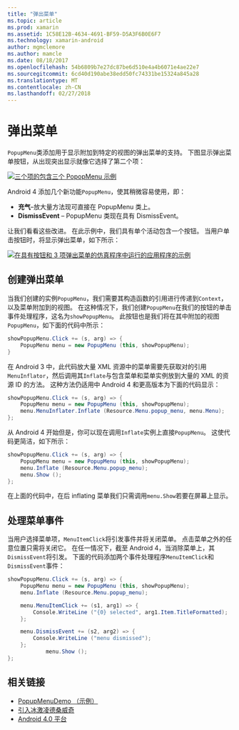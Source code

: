```yaml
---
title: "弹出菜单"
ms.topic: article
ms.prod: xamarin
ms.assetid: 1C58E12B-4634-4691-BF59-D5A3F6B0E6F7
ms.technology: xamarin-android
author: mgmclemore
ms.author: mamcle
ms.date: 08/18/2017
ms.openlocfilehash: 54b6809b7e27dc87be6d510e4a4b6071e4ae22e7
ms.sourcegitcommit: 6cd40d190abe38edd50fc74331be15324a845a28
ms.translationtype: MT
ms.contentlocale: zh-CN
ms.lasthandoff: 02/27/2018
---
```

# <a name="popup-menu"></a>弹出菜单

`PopupMenu`类添加用于显示附加到特定的视图的弹出菜单的支持。 下图显示弹出菜单按钮，从出现突出显示就像它选择了第二个项：

 [ ![三个项的包含三个 PopopMenu 示例](popup-menu-images/20-popupmenu.png)](popup-menu-images/20-popupmenu.png)

Android 4 添加几个新功能`PopupMenu`，使其稍微容易使用，即：

-   **充气**&ndash;放大量方法现可直接在 PopupMenu 类上。
-   **DismissEvent** &ndash; PopupMenu 类现在具有 DismissEvent。

让我们看看这些改进。 在此示例中，我们具有单个活动包含一个按钮。 当用户单击按钮时，将显示弹出菜单，如下所示：

 [ ![在具有按钮和 3 项弹出菜单的仿真程序中运行的应用程序的示例](popup-menu-images/06-popupmenu.png)](popup-menu-images/06-popupmenu.png)

<a name="Creating_a_Popup_Menu" />

## <a name="creating-a-popup-menu"></a>创建弹出菜单

当我们创建的实例`PopupMenu`，我们需要其构造函数的引用进行传递到`Context`，以及菜单附加到的视图。 在这种情况下，我们创建`PopupMenu`在我们的按钮的单击事件处理程序，这名为`showPopupMenu`。
此按钮也是我们将在其中附加的视图`PopupMenu`，如下面的代码中所示：

```csharp
showPopupMenu.Click += (s, arg) => {
    PopupMenu menu = new PopupMenu (this, showPopupMenu);
}
```

在 Android 3 中，此代码放大量 XML 资源中的菜单需要先获取对的引用`MenuInflator`，然后调用其`Inflate`与包含菜单和菜单实例放到大量的 XML 的资源 ID 的方法。 这种方法仍适用中 Android 4 和更高版本为下面的代码显示：

```csharp
showPopupMenu.Click += (s, arg) => {
    PopupMenu menu = new PopupMenu (this, showPopupMenu);
    menu.MenuInflater.Inflate (Resource.Menu.popup_menu, menu.Menu);
};
```

从 Android 4 开始但是，你可以现在调用`Inflate`实例上直接`PopupMenu`。 这使代码更简洁，如下所示：

```csharp
showPopupMenu.Click += (s, arg) => {
    PopupMenu menu = new PopupMenu (this, showPopupMenu);
    menu.Inflate (Resource.Menu.popup_menu);
    menu.Show ();
};
```

在上面的代码中，在后 inflating 菜单我们只需调用`menu.Show`若要在屏幕上显示。

<a name="Handling_Menu_Events" />

## <a name="handling-menu-events"></a>处理菜单事件

当用户选择菜单项，`MenuItemClick`将引发事件并将关闭菜单。 点击菜单之外的任意位置只需将关闭它。 在任一情况下，截至 Android 4，当消除菜单上，其`DismissEvent`将引发。 下面的代码添加两个事件处理程序`MenuItemClick`和`DismissEvent`事件：

```csharp
showPopupMenu.Click += (s, arg) => {
    PopupMenu menu = new PopupMenu (this, showPopupMenu);
    menu.Inflate (Resource.Menu.popup_menu);

    menu.MenuItemClick += (s1, arg1) => {
        Console.WriteLine ("{0} selected", arg1.Item.TitleFormatted);
    };

    menu.DismissEvent += (s2, arg2) => {
        Console.WriteLine ("menu dismissed");
    };
            menu.Show ();
};
```



## <a name="related-links"></a>相关链接

- [PopupMenuDemo （示例）](https://developer.xamarin.com/samples/monodroid/PopupMenuDemo/)
- [引入冰激凌德桑威奇](http://www.android.com/about/ice-cream-sandwich/)
- [Android 4.0 平台](http://developer.android.com/sdk/android-4.0.html)
